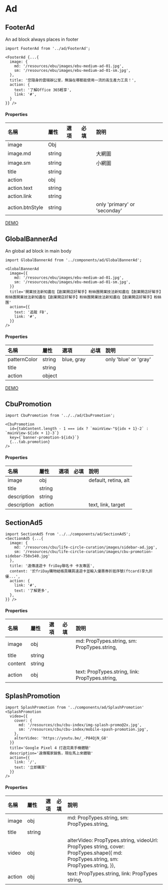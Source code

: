# Ad

## FooterAd

An ad block always places in footer

```text
import FooterAd from '../ad/FooterAd';

<FooterAd {...{
  image: {
    md: '/resources/ebu/images/ebu-medium-ad-01.jpg',
    sm: '/resources/ebu/images/ebu-medium-ad-01-sm.jpg',
  },
  title: '您隨身的雲端辦公室，無論在哪都能使用一流的高生產力工具！',
  action: {
    text: '了解Office 365輕享',
    link: '#',
  }
}} />
```



#### Properties

| 名稱            | 屬性   | 選項 | 必填 | 說明                         |
| :-------------- | :----- | :--- | :--- | :--------------------------- |
| image           | Obj    |      |      |                              |
| image.md        | string |      |      | 大網圖                       |
| image.sm        | string |      |      | 小網圖                       |
| title           | string |      |      |                              |
| action          | obj    |      |      |                              |
| action.text     | string |      |      |                              |
| action.link     | string |      |      |                              |
| action.btnStyle | string |      |      | only 'primary' or 'seconday' |

[DEMO](http://fetnet-storybook.aja.com.tw/iframe.html?id=ad--global-banner-ad-01)

## GlobalBannerAd

An global ad block in main body

```text
import GlobalBannerAd from '../components/ad/GlobalBannerAd';

<GlobalBannerAd
  image={{
    md: '/resources/ebu/images/ebu-medium-ad-01.jpg',
    sm: '/resources/ebu/images/ebu-medium-ad-01-sm.jpg',
  }}
  title='開業技法新知盡在【創業開店好幫手】粉絲團開業技法新知盡在【創業開店好幫手】粉絲團開業技法新知盡在【創業開店好幫手】粉絲團開業技法新知盡在【創業開店好幫手】粉絲團'
  action={{
    text: '追蹤 FB',
    link: '#',
  }}
/>
```

#### Properties

| 名稱         | 屬性   | 選項       | 必填 | 說明                  |
| :----------- | :----- | :--------- | :--- | :-------------------- |
| patternColor | string | blue, gray |      | only 'blue' or 'gray' |
| title        | string |            |      |                       |
| action       | object |            |      |                       |

[DEMO](http://fetnet-storybook.aja.com.tw/iframe.html?id=ad--global-banner-ad-01)

## CbuPromotion

```text
import CbuPromotion from '../../ad/CbuPromotion';

<CbuPromotion
  id={tabContent.length - 1 === idx ? `mainView-"${idx + 1}-2` : `mainView-${idx + 1}-3`}
  key={`banner-promotion-${idx}`}
  {...tab.promotion}
/>
```

#### Properties

| 名稱        | 屬性   | 選項 | 必填 | 說明                 |
| :---------- | :----- | :--- | :--- | :------------------- |
| image       | obj    |      |      | default, retina, alt |
| title       | string |      |      |                      |
| description | string |      |      |                      |
| description | action |      |      | text, link, target   |

## SectionAd5

```text
import SectionAd5 from '../../components/ad/SectionAd5';
<SectionAd5 {...{
  image: {
    md: '/resources/cbu/life-circle-curation/images/sidebar-ad.jpg',
    sm: '/resources/cbu/life-circle-curation/images/cbu-promotion-sidebar-750x540.jpg'
  },
  title: '遠傳遠遊卡 friDay聯名卡 卡友專區',
  content: '於friDay購物結帳頁購買遠遊卡並輸入優惠券折抵序號(ftcard)享九折優...',
  action: {
    link: '#',
    text: '了解更多',
  },
}} />
```

#### Properties

| 名稱    | 屬性   | 選項 | 必填 | 說明                                            |
| :------ | :----- | :--- | :--- | :---------------------------------------------- |
| image   | obj    |      |      | md: PropTypes.string, sm: PropTypes.string,     |
| title   | string |      |      |                                                 |
| content | string |      |      |                                                 |
| action  | obj    |      |      | text: PropTypes.string, link: PropTypes.string, |


## SplashPromotion

```text
import SplashPromotion from '../components/ad/SplashPromotion'
<SplashPromotion
  video={{
    cover: {
      md: '/resources/cbu/cbu-index/img-splash-promo@2x.jpg',
      sm: '/resources/cbu/cbu-index/mobile-spash-promotion.jpg',
    },
    alterVideo: 'https://youtu.be/_-P84QjN_G8'
  }}
  title='Google Pixel 4 打造完美手機體驗'
  description='遠傳獨家銷售，現在馬上來體驗'
  action={{
    link: '/',
    text: '立即購買'
  }}
/>
```
#### Properties

| 名稱   | 屬性   | 選項 | 必填 | 說明                                                                                                                               |
| :----- | :----- | :--- | :--- | :--------------------------------------------------------------------------------------------------------------------------------- |
| image  | obj    |      |      | md: PropTypes.string, sm: PropTypes.string,                                                                                        |
| title  | string |      |      |                                                                                                                                    |
| video  | obj    |      |      | alterVideo: PropTypes.string, videoUrl: PropTypes string, cover: PropTypes.shape({ md: PropTypes.string, sm: PropTypes.string, }), |
| action | obj    |      |      | text: PropTypes.string, link: PropTypes string,                                                                                    |

